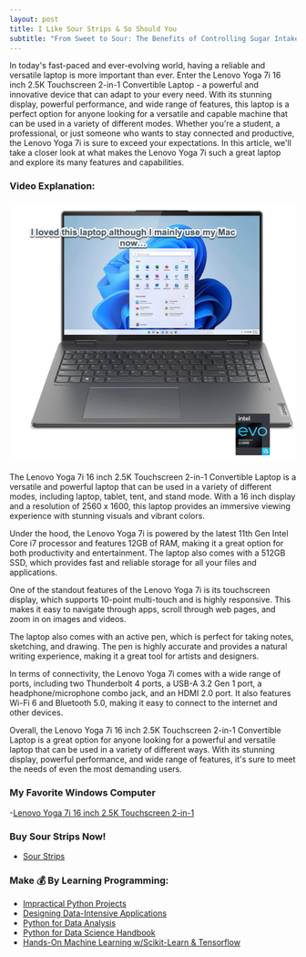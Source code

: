 ```yaml
---
layout: post
title: I Like Sour Strips & So Should You
subtitle: "From Sweet to Sour: The Benefits of Controlling Sugar Intake and the Science of Sour Candy Delight"
---
```


In today's fast-paced and ever-evolving world, having a reliable and versatile laptop is more important than ever. Enter the Lenovo Yoga 7i 16 inch 2.5K Touchscreen 2-in-1 Convertible Laptop - a powerful and innovative device that can adapt to your every need. With its stunning display, powerful performance, and wide range of features, this laptop is a perfect option for anyone looking for a versatile and capable machine that can be used in a variety of different modes. Whether you're a student, a professional, or just someone who wants to stay connected and productive, the Lenovo Yoga 7i is sure to exceed your expectations. In this article, we'll take a closer look at what makes the Lenovo Yoga 7i such a great laptop and explore its many features and capabilities.

### Video Explanation:

[![IMAGE_ALT](../img/laptop.png)](https://www.youtube.com/watch?v=lwWXFjlYquI)

The Lenovo Yoga 7i 16 inch 2.5K Touchscreen 2-in-1 Convertible Laptop is a versatile and powerful laptop that can be used in a variety of different modes, including laptop, tablet, tent, and stand mode. With a 16 inch display and a resolution of 2560 x 1600, this laptop provides an immersive viewing experience with stunning visuals and vibrant colors.

Under the hood, the Lenovo Yoga 7i is powered by the latest 11th Gen Intel Core i7 processor and features 12GB of RAM, making it a great option for both productivity and entertainment. The laptop also comes with a 512GB SSD, which provides fast and reliable storage for all your files and applications.

One of the standout features of the Lenovo Yoga 7i is its touchscreen display, which supports 10-point multi-touch and is highly responsive. This makes it easy to navigate through apps, scroll through web pages, and zoom in on images and videos.

The laptop also comes with an active pen, which is perfect for taking notes, sketching, and drawing. The pen is highly accurate and provides a natural writing experience, making it a great tool for artists and designers.

In terms of connectivity, the Lenovo Yoga 7i comes with a wide range of ports, including two Thunderbolt 4 ports, a USB-A 3.2 Gen 1 port, a headphone/microphone combo jack, and an HDMI 2.0 port. It also features Wi-Fi 6 and Bluetooth 5.0, making it easy to connect to the internet and other devices.

Overall, the Lenovo Yoga 7i 16 inch 2.5K Touchscreen 2-in-1 Convertible Laptop is a great option for anyone looking for a powerful and versatile laptop that can be used in a variety of different ways. With its stunning display, powerful performance, and wide range of features, it's sure to meet the needs of even the most demanding users.

### My Favorite Windows Computer

-[Lenovo Yoga 7i 16 inch 2.5K Touchscreen 2-in-1](https://amzn.to/41CfSfY)

### Buy Sour Strips Now!

- [Sour Strips](https://amzn.to/3EDWUM7)

### Make 💰 By Learning Programming:

- [Impractical Python Projects](https://amzn.to/3JpCpWH)
- [Designing Data-Intensive Applications](https://amzn.to/3Hgh5Sj)
- [Python for Data Analysis](https://amzn.to/3D0C8pl)
- [Python for Data Science Handbook](https://amzn.to/3XnZ1ez)
- [Hands-On Machine Learning w/Scikit-Learn & Tensorflow](https://amzn.to/3QTWoyt)

<br>